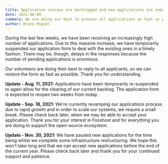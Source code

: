 ```yaml
---
title: Application reviews are backlogged and new applications are temporarily suspended
date: 2021-06-09
summary: We are doing our best to process all applications as fast as possible
author: Bruno Miguel
---
```


During the last few weeks, we have been receiving an increasingly high number of applications. Due to this massive increase, we have temporarily suspended our application form to deal with the existing ones in a timely fashion. There may be, though, delays in the responses because the number of pending applications is enormous.

Our volunteers are doing their best to reply to all applicants, so we can restore the form as fast as possible. Thank you for understanding.

**Update - Aug. 11, 2021:**
Applications have been temporarily re-suspended to again allow for the clearing of our current backlog. The application form is expected to reopen two weeks from today.

**Update - Sep. 18, 2021:**
We're currently revamping our applications process due to rapid growth and in order to scale our systems, we require a small break.  Please check back later, when we may be able to accept your application.  Thank you for your interest in Fosshost and for everything you are doing to support the open-source ecosystem.

**Update - Nov. 30, 2021:**
We have paused new applications for the time being whilst we complete some infrastructure restructuring.  We hope this won't take long and that we can accept new applications before the end of the current year.  Please check back later and thank you for your continued support and patience. 

